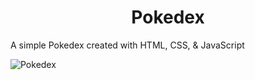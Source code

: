 <h1 align="center">Pokedex</h1>

A simple Pokedex created with HTML, CSS, & JavaScript

<img alt="Pokedex" src="https://i.imgur.com/cxMI7FY.png">

<br>
